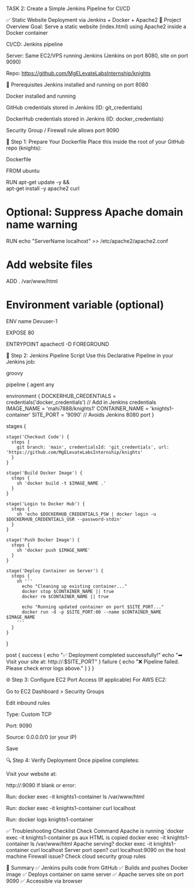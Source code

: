 TASK 2: Create a Simple Jenkins Pipeline for CI/CD

✅ Static Website Deployment via Jenkins + Docker + Apache2
🧱 Project Overview
Goal: Serve a static website (index.html) using Apache2 inside a Docker container

CI/CD: Jenkins pipeline

Server: Same EC2/VPS running Jenkins (Jenkins on port 8080, site on port 9090)

Repo: https://github.com/MgELevateLabsInternship/knights

🧾 Prerequisites
Jenkins installed and running on port 8080

Docker installed and running

GitHub credentials stored in Jenkins (ID: git_credentials)

DockerHub credentials stored in Jenkins (ID: docker_credentials)

Security Group / Firewall rule allows port 9090

📄 Step 1: Prepare Your Dockerfile
Place this inside the root of your GitHub repo (knights):

Dockerfile

FROM ubuntu

RUN apt-get update -y && \
    apt-get install -y apache2 curl

# Optional: Suppress Apache domain name warning
RUN echo "ServerName localhost" >> /etc/apache2/apache2.conf

# Add website files
ADD . /var/www/html

# Environment variable (optional)
ENV name Devuser-1

EXPOSE 80

ENTRYPOINT apachectl -D FOREGROUND

📜 Step 2: Jenkins Pipeline Script
Use this Declarative Pipeline in your Jenkins job:

groovy

pipeline {
  agent any

  environment {
    DOCKERHUB_CREDENTIALS = credentials('docker_credentials') // Add in Jenkins credentials
    IMAGE_NAME = 'mahi7888/knights1'
    CONTAINER_NAME = 'knights1-container'
    SITE_PORT = '9090' // Avoids Jenkins 8080 port
  }

  stages {

    stage('Checkout Code') {
      steps {
        git branch: 'main', credentialsId: 'git_credentials', url: 'https://github.com/MgELevateLabsInternship/knights'
      }
    }

    stage('Build Docker Image') {
      steps {
        sh 'docker build -t $IMAGE_NAME .'
      }
    }

    stage('Login to Docker Hub') {
      steps {
        sh 'echo $DOCKERHUB_CREDENTIALS_PSW | docker login -u $DOCKERHUB_CREDENTIALS_USR --password-stdin'
      }
    }

    stage('Push Docker Image') {
      steps {
        sh 'docker push $IMAGE_NAME'
      }
    }

    stage('Deploy Container on Server') {
      steps {
        sh '''
          echo "Cleaning up existing container..."
          docker stop $CONTAINER_NAME || true
          docker rm $CONTAINER_NAME || true

          echo "Running updated container on port $SITE_PORT..."
          docker run -d -p $SITE_PORT:80 --name $CONTAINER_NAME $IMAGE_NAME
        '''
      }
    }
  }

  post {
    success {
      echo "✅ Deployment completed successfully!"
      echo "➡ Visit your site at: http://<your-server-ip>:$SITE_PORT"
    }
    failure {
      echo "❌ Pipeline failed. Please check error logs above."
    }
  }
}


🌐 Step 3: Configure EC2 Port Access (If applicable)
For AWS EC2:

Go to EC2 Dashboard > Security Groups

Edit inbound rules

Type: Custom TCP

Port: 9090

Source: 0.0.0.0/0 (or your IP)

Save

🔍 Step 4: Verify Deployment
Once pipeline completes:

Visit your website at:


http://<your-server-ip>:9090
If blank or error:

Run: docker exec -it knights1-container ls /var/www/html

Run: docker exec -it knights1-container curl localhost

Run: docker logs knights1-container

✅ Troubleshooting Checklist
Check	Command
Apache is running	`docker exec -it knights1-container ps aux
HTML is copied	docker exec -it knights1-container ls /var/www/html
Apache serving?	docker exec -it knights1-container curl localhost
Server port open?	curl localhost:9090 on the host machine
Firewall issue?	Check cloud security group rules

🏁 Summary
✅ Jenkins pulls code from GitHub
✅ Builds and pushes Docker image
✅ Deploys container on same server
✅ Apache serves site on port 9090
✅ Accessible via browser
